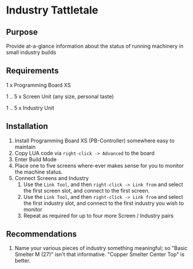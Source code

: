 # Industry Tattletale

## Purpose

Provide at-a-glance information about the status of running machinery in small industry builds

## Requirements

1 x Programming Board XS

1 .. 5 x Screen Unit (any size, personal taste)

1 .. 5 x Industry Unit

## Installation

 1. Install Programming Board XS (PB-Controller) somewhere easy to maintain
 1. Copy LUA code via `right-click -> Advanced` to the board
 1. Enter Build Mode
 1. Place one to five screens where-ever makes sense for you to monitor the machine status.
 1. Connect Screens and Industry
    1. Use the `Link Tool`, and then `right-click -> Link from` and select the first screen slot, and connect to the first screen.
    1. Use the `Link Tool`, and then `right-click -> Link from` and select the first industry slot, and connect to the first industry you wish to monitor
    1. Repeat as required for up to four more Screen / Industry pairs

## Recommendations

 1. Name your various pieces of industry something meaningful;  so "Basic Smelter M (27)" isn't that informative.  "Copper Smelter Center Top" is better.
 
